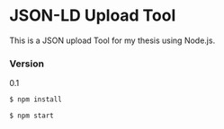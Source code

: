 # JSON-LD Upload Tool

This is a JSON upload Tool for my thesis using Node.js.

### Version
0.1

```sh
$ npm install
```

```sh
$ npm start
```
